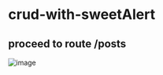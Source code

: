﻿# crud-with-sweetAlert
## proceed to route /posts
![image](https://user-images.githubusercontent.com/40460352/53871515-5da53d80-4037-11e9-8edc-0850eab0d742.png)

